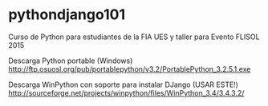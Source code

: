 # pythondjango101
Curso de Python para estudiantes de la FIA UES
y taller para Evento FLISOL 2015

Descarga Python portable (Windows)
http://ftp.osuosl.org/pub/portablepython/v3.2/PortablePython_3.2.5.1.exe

Descarga WinPython con soporte para instalar DJango (USAR ESTE!)
http://sourceforge.net/projects/winpython/files/WinPython_3.4/3.4.3.2/
